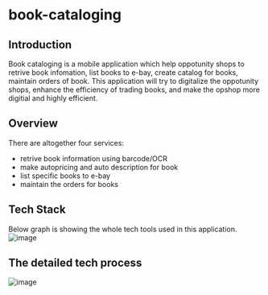 # book-cataloging

## Introduction
Book cataloging is a mobile application which help oppotunity shops to retrive book infomation, list books to e-bay, create catalog for books, maintain orders of book. This application will try to digitalize the oppotunity shops, enhance the efficiency of trading books, and make the opshop more digitial and highly efficient.

## Overview
There are altogether four services:
* retrive book information using barcode/OCR
* make autopricing and auto description for book
* list specific books to e-bay
* maintain the orders for books

## Tech Stack
Below graph is showing the whole tech tools used in this application.<br>
![image](https://github.com/CircEx/book-cataloging/blob/WeiSong/app/images/tech.jpg)

## The detailed tech process
![image](https://github.com/CircEx/book-cataloging/blob/WeiSong/app/images/detailed.jpg)
